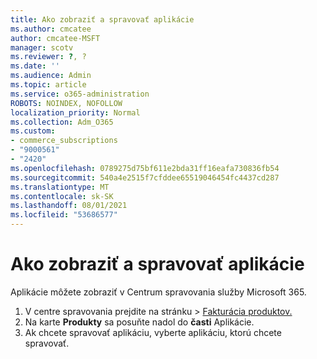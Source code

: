 ```yaml
---
title: Ako zobraziť a spravovať aplikácie
ms.author: cmcatee
author: cmcatee-MSFT
manager: scotv
ms.reviewer: ?, ?
ms.date: ''
ms.audience: Admin
ms.topic: article
ms.service: o365-administration
ROBOTS: NOINDEX, NOFOLLOW
localization_priority: Normal
ms.collection: Adm_O365
ms.custom:
- commerce_subscriptions
- "9000561"
- "2420"
ms.openlocfilehash: 0789275d75bf611e2bda31ff16eafa730836fb54
ms.sourcegitcommit: 540a4e2515f7cfddee65519046454fc4437cd287
ms.translationtype: MT
ms.contentlocale: sk-SK
ms.lasthandoff: 08/01/2021
ms.locfileid: "53686577"
---
```

# <a name="how-to-view-and-manage-apps"></a>Ako zobraziť a spravovať aplikácie

Aplikácie môžete zobraziť v Centrum spravovania služby Microsoft 365.

1. V centre spravovania prejdite na stránku  >  [Fakturácia produktov.](https://go.microsoft.com/fwlink/p/?linkid=842054)
2. Na karte **Produkty** sa posuňte nadol do **časti** Aplikácie.
3. Ak chcete spravovať aplikáciu, vyberte aplikáciu, ktorú chcete spravovať.